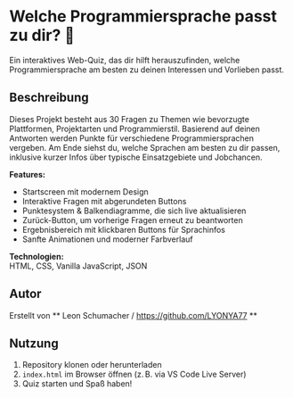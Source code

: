 # Welche Programmiersprache passt zu dir? 🚀

Ein interaktives Web-Quiz, das dir hilft herauszufinden, welche Programmiersprache am besten zu deinen Interessen und Vorlieben passt.  

## Beschreibung
Dieses Projekt besteht aus 30 Fragen zu Themen wie bevorzugte Plattformen, Projektarten und Programmierstil. Basierend auf deinen Antworten werden Punkte für verschiedene Programmiersprachen vergeben. Am Ende siehst du, welche Sprachen am besten zu dir passen, inklusive kurzer Infos über typische Einsatzgebiete und Jobchancen.  

**Features:**
- Startscreen mit modernem Design  
- Interaktive Fragen mit abgerundeten Buttons  
- Punktesystem & Balkendiagramme, die sich live aktualisieren  
- Zurück-Button, um vorherige Fragen erneut zu beantworten  
- Ergebnisbereich mit klickbaren Buttons für Sprachinfos  
- Sanfte Animationen und moderner Farbverlauf  

**Technologien:**  
HTML, CSS, Vanilla JavaScript, JSON  

## Autor
Erstellt von ** Leon Schumacher / https://github.com/LYONYA77 **

## Nutzung
1. Repository klonen oder herunterladen  
2. `index.html` im Browser öffnen (z. B. via VS Code Live Server)  
3. Quiz starten und Spaß haben!  
